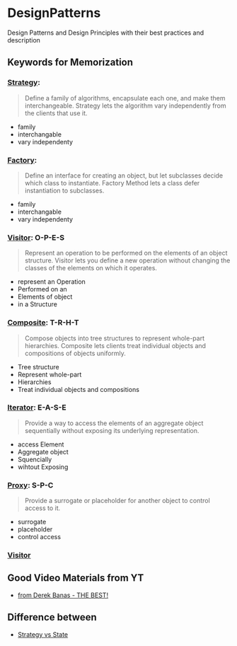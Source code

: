 # DesignPatterns
Design Patterns and Design Principles with their best practices and description

## Keywords for Memorization
### [Strategy](https://sourcemaking.com/design_patterns/strategy):
> Define a family of algorithms, encapsulate each one, and make them interchangeable. Strategy lets the algorithm vary independently from the clients that use it.
- family
- interchangable
- vary independenty

### [Factory](https://sourcemaking.com/design_patterns/factory_method):
> Define an interface for creating an object, but let subclasses decide which class to instantiate. Factory Method lets a class defer instantiation to subclasses.
- family
- interchangable
- vary independenty

### [Visitor](https://sourcemaking.com/design_patterns/visitor): O-P-E-S
> Represent an operation to be performed on the elements of an object structure. Visitor lets you define a new operation without changing the classes of the elements on which it operates.
- represent an Operation
- Performed on an 
- Elements of object 
- in a Structure

### [Composite](https://sourcemaking.com/design_patterns/composite): T-R-H-T
> Compose objects into tree structures to represent whole-part hierarchies. Composite lets clients treat individual objects and compositions of objects uniformly.
- Tree structure
- Represent whole-part
- Hierarchies
- Treat individual objects and compositions

### [Iterator](https://sourcemaking.com/design_patterns/iterator): E-A-S-E
> Provide a way to access the elements of an aggregate object sequentially without exposing its underlying representation.
- access Element
- Aggregate object
- Squencially
- wihtout Exposing

### [Proxy](https://sourcemaking.com/design_patterns/proxy): S-P-C
> Provide a surrogate or placeholder for another object to control access to it.
- surrogate
- placeholder
- control access
### [Visitor]()

## Good Video Materials from YT
- [from Derek Banas - THE BEST!](https://www.youtube.com/watch?v=vNHpsC5ng_E&list=PLF206E906175C7E07)


## Difference between
- [Strategy vs State](https://www.javabrahman.com/design-patterns/strategy-design-pattern-versus-state-design-pattern-analysis/)
